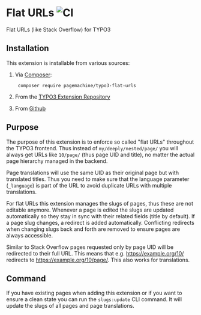 # Flat URLs ![CI](https://github.com/pagemachine/typo3-flat-urls/workflows/CI/badge.svg)

Flat URLs (like Stack Overflow) for TYPO3

## Installation

This extension is installable from various sources:

1. Via [Composer](https://packagist.org/packages/pagemachine/typo3-flat-urls):

        composer require pagemachine/typo3-flat-urls

2. From the [TYPO3 Extension Repository](https://extensions.typo3.org/extension/flat_urls/)
3. From [Github](https://github.com/pagemachine/typo3-flat-urls/releases)

## Purpose

The purpose of this extension is to enforce so called "flat URLs" throughout the TYPO3 frontend. Thus instead of `my/deeply/nested/page/` you will always get URLs like `10/page/` (thus page UID and title), no matter the actual page hierarchy managed in the backend.

Page translations will use the same UID as their original page but with translated titles. Thus you need to make sure that the language parameter (`_language`) is part of the URL to avoid duplicate URLs with multiple translations.

For flat URLs this extension manages the slugs of pages, thus these are not editable anymore. Whenever a page is edited the slugs are updated automatically so they stay in sync with their related fields (title by default). If a page slug changes, a redirect is added automatically. Conflicting redirects when changing slugs back and forth are removed to ensure pages are always accessible.

Similar to Stack Overflow pages requested only by page UID will be redirected to their full URL. This means that e.g. https://example.org/10/ redirects to https://example.org/10/page/. This also works for translations.

## Command

If you have existing pages when adding this extension or if you want to ensure a clean state you can run the `slugs:update` CLI command. It will update the slugs of all pages and page translations.
